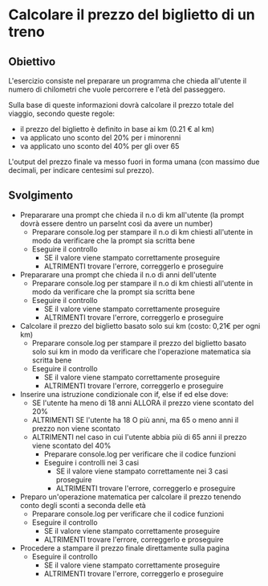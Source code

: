 # Calcolare il prezzo del biglietto di un treno

## Obiettivo

L'esercizio consiste nel preparare un programma che chieda all'utente il numero di chilometri che vuole percorrere e l'età del passeggero.

Sulla base di queste informazioni dovrà calcolare il prezzo totale del viaggio, secondo queste regole:

- il prezzo del biglietto è definito in base ai km (0.21 € al km)
- va applicato uno sconto del 20% per i minorenni
- va applicato uno sconto del 40% per gli over 65

L'output del prezzo finale va messo fuori in forma umana (con massimo due decimali, per indicare centesimi sul prezzo).

## Svolgimento

- Prepararare una prompt che chieda il n.o di km all'utente (la prompt dovrà essere dentro un parseInt così da avere un number)
  - Preparare console.log per stampare il n.o di km chiesti all'utente in modo da verificare che la prompt sia scritta bene
  - Eseguire il controllo
    - SE il valore viene stampato correttamente proseguire
    - ALTRIMENTI trovare l'errore, correggerlo e proseguire
- Prepararare una prompt che chieda il n.o di anni dell'utente
  - Preparare console.log per stampare il n.o di km chiesti all'utente in modo da verificare che la prompt sia scritta bene
  - Eseguire il controllo
    - SE il valore viene stampato correttamente proseguire
    - ALTRIMENTI trovare l'errore, correggerlo e proseguire
- Calcolare il prezzo del biglietto basato solo sui km (costo: 0,21€ per ogni km)
  - Preparare console.log per stampare il prezzo del biglietto basato solo sui km in modo da verificare che l'operazione matematica sia scritta bene
  - Eseguire il controllo
    - SE il valore viene stampato correttamente proseguire
    - ALTRIMENTI trovare l'errore, correggerlo e proseguire
- Inserire una istruzione condizionale con if, else if ed else dove:
  - SE l'utente ha meno di 18 anni ALLORA il prezzo viene scontato del 20%
  - ALTRIMENTI SE l'utente ha 18 O più anni, ma 65 o meno anni il prezzo non viene scontato
  - ALTRIMENTI nel caso in cui l'utente abbia più di 65 anni il prezzo viene scontato del 40%
    - Preparare console.log per verificare che il codice funzioni
    - Eseguire i controlli nei 3 casi
      - SE il valore viene stampato correttamente nei 3 casi proseguire
      - ALTRIMENTI trovare l'errore, correggerlo e proseguire
- Preparo un'operazione matematica per calcolare il prezzo tenendo conto degli sconti a seconda delle età
  - Preparare console.log per verificare che il codice funzioni
  - Eseguire il controllo
    - SE il valore viene stampato correttamente proseguire
    - ALTRIMENTI trovare l'errore, correggerlo e proseguire
- Procedere a stampare il prezzo finale direttamente sulla pagina
  - Eseguire il controllo
    - SE il valore viene stampato correttamente proseguire
    - ALTRIMENTI trovare l'errore, correggerlo e proseguire
